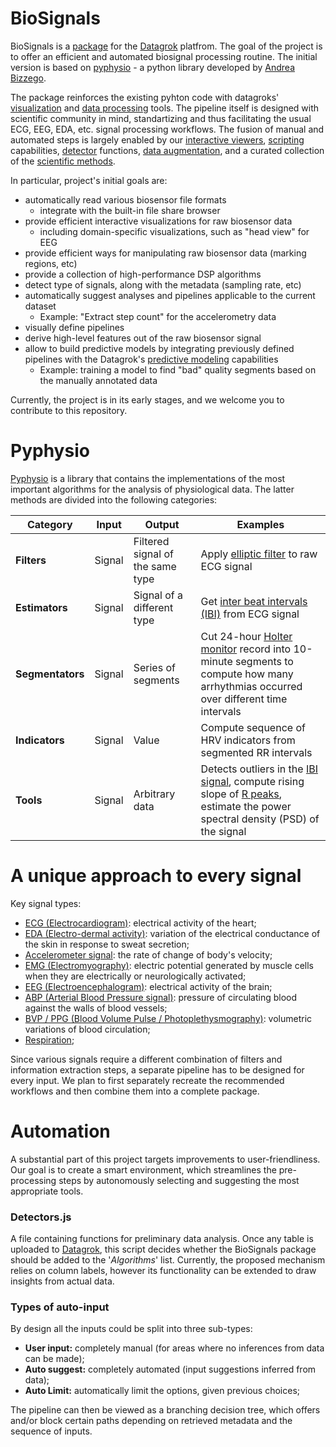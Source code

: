 # BioSignals
BioSignals is a [package](https://datagrok.ai/help/develop/develop#packages) for the [Datagrok](https://datagrok.ai) platfrom.
The goal of the project is to offer an efficient and automated biosignal processing routine. The initial version is based on [pyphysio](https://github.com/MPBA/pyphysio) - a python library
developed by [Andrea Bizzego](https://www.sciencedirect.com/science/article/pii/S2352711019301839).

The package reinforces the existing pyhton code with datagroks' [visualization](https://datagrok.ai/help/visualize/viewers) and [data processing](https://datagrok.ai/help/transform/add-new-column) tools. The pipeline itself is designed with scientific 
community in mind, standartizing and thus facilitating the usual ECG, EEG, EDA, etc. signal processing workflows. The fusion of manual and automated steps is largely enabled
by our [interactive viewers](https://datagrok.ai/help/visualize/viewers), [scripting](https://dev.datagrok.ai/help/develop/scripting) capabilities, 
[detector](https://datagrok.ai/help/develop/how-to/add-info-panel) functions,
[data augmentation](https://datagrok.ai/help/discover/data-augmentation),
and a curated collection of the [scientific methods](https://datagrok.ai/help/learn/data-science).   

In particular, project's initial goals are:
* automatically read various biosensor file formats
  * integrate with the built-in file share browser 
* provide efficient interactive visualizations for raw biosensor data
  * including domain-specific visualizations, such as "head view" for EEG
* provide efficient ways for manipulating raw biosensor data (marking regions, etc)
* provide a collection of high-performance DSP algorithms
* detect type of signals, along with the metadata (sampling rate, etc)
* automatically suggest analyses and pipelines applicable to the current dataset
  * Example: "Extract step count" for the accelerometry data 
* visually define pipelines
* derive high-level features out of the raw biosensor signal
* allow to build predictive models by integrating previously defined pipelines with the Datagrok's [predictive modeling](https://datagrok.ai/help/learn/predictive-modeling) capabilities
  * Example: training a model to find "bad" quality segments based on the manually annotated data
        
Currently, the project is in its early stages, and we welcome you to contribute to this repository. 

# Pyphysio
[Pyphysio](https://github.com/MPBA/pyphysio) is a library that contains the implementations of the most important algorithms for the analysis of physiological data.
The latter methods are divided into the following categories:

| Category | Input | Output | Examples |
|----|----|----|----|
| **Filters** | Signal | Filtered signal of the same type | Apply [elliptic filter](https://en.wikipedia.org/wiki/Elliptic_filter) to raw ECG signal |
| **Estimators** | Signal | Signal of a different type | Get [inter beat intervals (IBI)](https://en.wikipedia.org/wiki/Heart_rate_variability#Variation) from ECG signal |
| **Segmentators** | Signal | Series of segments | Cut 24-hour [Holter monitor](https://en.wikipedia.org/wiki/Holter_monitor) record into 10-minute segments to compute how many arrhythmias occurred over different time intervals |
| **Indicators** | Signal | Value | Compute sequence of HRV indicators from segmented RR intervals |
| **Tools** | Signal | Arbitrary data | Detects outliers in the [IBI signal](https://en.wikipedia.org/wiki/Heart_rate_variability#Variation), compute rising slope of [R peaks](https://en.wikipedia.org/wiki/QRS_complex), estimate the power spectral density (PSD) of the signal |

# A unique approach to every signal
Key signal types:

* [ECG (Electrocardiogram)](https://www.ahajournals.org/doi/full/10.1161/01.cir.93.5.1043): electrical activity of the heart;
* [EDA (Electro-dermal activity)](https://www.biopac.com/wp-content/uploads/EDA-SCR-Analysis.pdf): variation of the electrical conductance of the skin in response to sweat secretion;
* [Accelerometer signal](https://en.wikipedia.org/wiki/Accelerometer): the rate of change of body's velocity;
* [EMG (Electromyography)](https://en.wikipedia.org/wiki/Electromyography): electric potential generated by muscle cells when they are electrically or neurologically activated;
* [EEG (Electroencephalogram)](https://www.kiv.zcu.cz/site/documents/verejne/vyzkum/publikace/technicke-zpravy/2013/tr-2013-02.pdf): electrical activity of the brain;
* [ABP (Arterial Blood Pressure signal)](https://en.wikipedia.org/wiki/Blood_pressure): pressure of circulating blood against the walls of blood vessels;
* [BVP / PPG (Blood Volume Pulse / Photoplethysmography)](https://en.wikipedia.org/wiki/Photoplethysmogram): volumetric variations of blood circulation;
* [Respiration](https://en.wikipedia.org/wiki/Respiratory_rate);

Since various signals require a different combination of filters and information extraction steps,
a separate pipeline has to be designed for every input. We plan to first separately recreate the 
recommended workflows and then combine them into a complete package. 

# Automation
A substantial part of this project targets improvements to user-friendliness. Our goal is to create a smart
environment, which streamlines the pre-processing steps by autonomously selecting and suggesting the most 
appropriate tools.

### Detectors.js
A file containing functions for preliminary data analysis. Once any table is uploaded to [Datagrok](https://datagrok.ai),
this script decides whether the BioSignals package should be added to the '*Algorithms*' list. Currently,
the proposed mechanism relies on column labels, however its functionality can be extended to draw insights from actual data.

### Types of auto-input
By design all the inputs could be split into three sub-types:

* **User input:** completely manual (for areas where no inferences from data can be made);
* **Auto suggest:** completely automated (input suggestions inferred from data);
* **Auto Limit:** automatically limit the options, given previous choices;

The pipeline can then be viewed as a branching decision tree, which offers and/or block certain paths depending on 
retrieved metadata and the sequence of inputs.